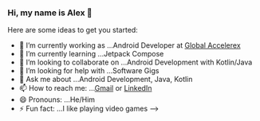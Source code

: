 ### Hi, my name is Alex 👋

Here are some ideas to get you started:

- 🔭 I’m currently working as ...Android Developer at [Global Accelerex](https://www.linkedin.com/company/global-accelerex-ltd-/)
- 🌱 I’m currently learning ...Jetpack Compose
- 👯 I’m looking to collaborate on ...Android Development with Kotlin/Java
- 🤔 I’m looking for help with ...Software Gigs
- 💬 Ask me about ...Android Development, Java, Kotlin
- 📫 How to reach me: ...[Gmail](alexeluro@gmail.com) or [LinkedIn](https://linkedin.com/in/eluro-alex-660826197/)
- 😄 Pronouns: ...He/Him
- ⚡ Fun fact: ...I like playing video games 
-->
